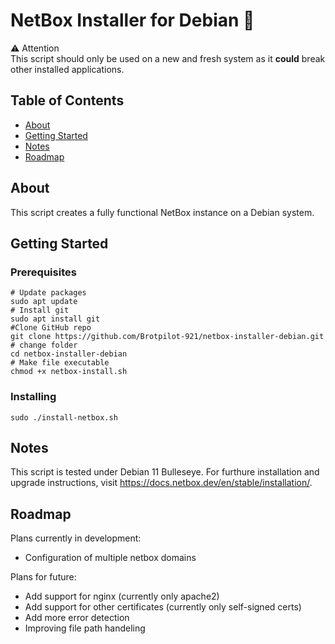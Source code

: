 # NetBox Installer for Debian 🐧

⚠️ Attention<br>
This script should only be used on a new and fresh system as it **could** break other installed applications.

## Table of Contents

- [About](#about)
- [Getting Started](#getting_started)
- [Notes](#notes)
- [Roadmap](#roadmap)

## About <a name = "about"></a>

This script creates a fully functional NetBox instance on a Debian system.

## Getting Started <a name = "getting_started"></a>

### Prerequisites
```shell
# Update packages
sudo apt update
# Install git
sudo apt install git
#Clone GitHub repo
git clone https://github.com/Brotpilot-921/netbox-installer-debian.git
# change folder 
cd netbox-installer-debian
# Make file executable
chmod +x netbox-install.sh
```

### Installing
```shell
sudo ./install-netbox.sh
```

## Notes <a name = "notes"></a>

This script is tested under Debian 11 Bulleseye.
For furthure installation and upgrade instructions, visit https://docs.netbox.dev/en/stable/installation/.


## Roadmap <a name = "roadmap"></a>

Plans currently in development:
- Configuration of multiple netbox domains

Plans for future:
- Add support for nginx (currently only apache2)
- Add support for other certificates (currently only self-signed certs)
- Add more error detection
- Improving file path handeling